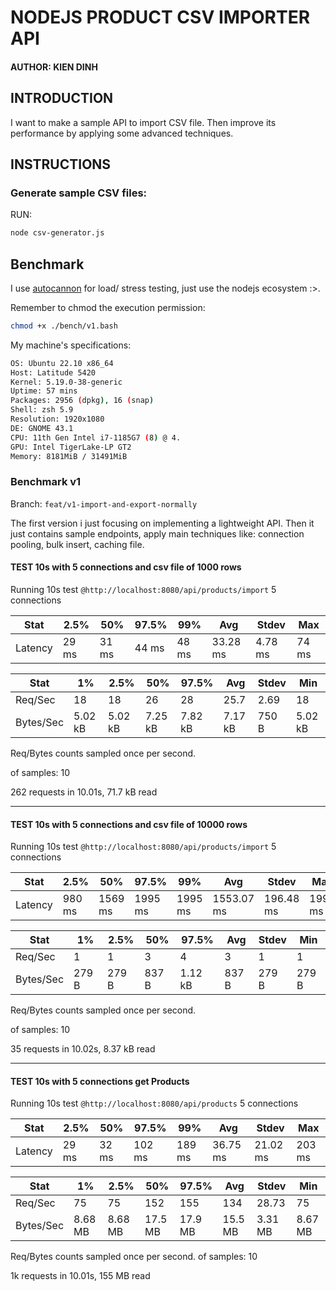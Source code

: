 # NODEJS PRODUCT CSV IMPORTER API

#### AUTHOR: KIEN DINH

## INTRODUCTION

I want to make a sample API to import CSV file.
Then improve its performance by applying some advanced techniques.

## INSTRUCTIONS

### Generate sample CSV files:

RUN:

```bash
node csv-generator.js
```

## Benchmark

I use [autocannon](https://github.com/mcollina/autocannon) for load/ stress testing, just use the nodejs ecosystem :>.

Remember to chmod the execution permission:

```bash
chmod +x ./bench/v1.bash
```

My machine's specifications:

```bash
OS: Ubuntu 22.10 x86_64 
Host: Latitude 5420 
Kernel: 5.19.0-38-generic 
Uptime: 57 mins 
Packages: 2956 (dpkg), 16 (snap) 
Shell: zsh 5.9 
Resolution: 1920x1080 
DE: GNOME 43.1  
CPU: 11th Gen Intel i7-1185G7 (8) @ 4. 
GPU: Intel TigerLake-LP GT2
Memory: 8181MiB / 31491MiB 
```

### Benchmark v1

Branch: `feat/v1-import-and-export-normally`

The first version i just focusing on implementing a lightweight API.
Then it just contains sample endpoints, apply main techniques like: connection pooling, bulk insert, caching file.

#### TEST 10s with 5 connections and csv file of 1000 rows

Running 10s test `@http://localhost:8080/api/products/import`
5 connections

| Stat    | 2.5%  | 50%   | 97.5% | 99%   | Avg      | Stdev   | Max   |
|---------|-------|-------|-------|-------|----------|---------|-------|
| Latency | 29 ms | 31 ms | 44 ms | 48 ms | 33.28 ms | 4.78 ms | 74 ms |

| Stat      | 1%      | 2.5%    | 50%     | 97.5%   | Avg     | Stdev | Min     |
|-----------|---------|---------|---------|---------|---------|-------|---------|
| Req/Sec   | 18      | 18      | 26      | 28      | 25.7    | 2.69  | 18      |
| Bytes/Sec | 5.02 kB | 5.02 kB | 7.25 kB | 7.82 kB | 7.17 kB | 750 B | 5.02 kB |

Req/Bytes counts sampled once per second.

of samples: 10

262 requests in 10.01s, 71.7 kB read

---

#### TEST 10s with 5 connections and csv file of 10000 rows

Running 10s test `@http://localhost:8080/api/products/import`
5 connections

| Stat    | 2.5%   | 50%     | 97.5%   | 99%     | Avg        | Stdev     | Max     |
|---------|--------|---------|---------|---------|------------|-----------|---------|
| Latency | 980 ms | 1569 ms | 1995 ms | 1995 ms | 1553.07 ms | 196.48 ms | 1995 ms |

| Stat      | 1%    | 2.5%  | 50%   | 97.5%   | Avg   | Stdev | Min   |
|-----------|-------|-------|-------|---------|-------|-------|-------|
| Req/Sec   | 1     | 1     | 3     | 4       | 3     | 1     | 1     |
| Bytes/Sec | 279 B | 279 B | 837 B | 1.12 kB | 837 B | 279 B | 279 B |

Req/Bytes counts sampled once per second.

of samples: 10

35 requests in 10.02s, 8.37 kB read

---

#### TEST 10s with 5 connections get Products

Running 10s test `@http://localhost:8080/api/products`
5 connections

| Stat    | 2.5%  | 50%   | 97.5%  | 99%    | Avg      | Stdev    | Max    |
|---------|-------|-------|--------|--------|----------|----------|--------|
| Latency | 29 ms | 32 ms | 102 ms | 189 ms | 36.75 ms | 21.02 ms | 203 ms |

| Stat      | 1%      | 2.5%    | 50%     | 97.5%   | Avg     | Stdev   | Min     |
|-----------|---------|---------|---------|---------|---------|---------|---------|
| Req/Sec   | 75      | 75      | 152     | 155     | 134     | 28.73   | 75      |
| Bytes/Sec | 8.68 MB | 8.68 MB | 17.5 MB | 17.9 MB | 15.5 MB | 3.31 MB | 8.67 MB |

Req/Bytes counts sampled once per second.
of samples: 10

1k requests in 10.01s, 155 MB read

